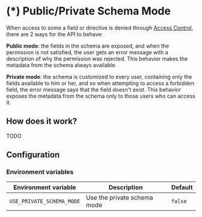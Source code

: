 # (*) Public/Private Schema Mode

When access to some a field or directive is denied through [Access Control](access-control.html), there are 2 ways for the API to behave:

**Public mode**: the fields in the schema are exposed, and when the permission is not satisfied, the user gets an error message with a description of why the permission was rejected. This behavior makes the metadata from the schema always available.

**Private mode**: the schema is customized to every user, containing only the fields available to him or her, and so when attempting to access a forbidden field, the error message says that the field doesn't exist. This behavior exposes the metadata from the schema only to those users who can access it.

## How does it work?

TODO

## Configuration

### Environment variables

| Environment variable | Description | Default |
| --- | --- | --- |
| `USE_PRIVATE_SCHEMA_MODE` | Use the private schema mode | `false` |

